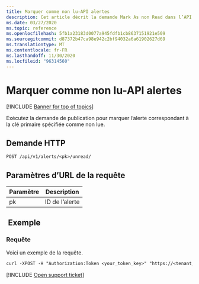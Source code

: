 ```yaml
---
title: Marquer comme non lu-API alertes
description: Cet article décrit la demande Mark As non Read dans l’API des alertes de Cloud App Security.
ms.date: 03/27/2020
ms.topic: reference
ms.openlocfilehash: 5fb1a23183d0077a945fdfb1cb8637151921e509
ms.sourcegitcommit: d87372b47ca98e942c2bf94032a6a61902627d69
ms.translationtype: MT
ms.contentlocale: fr-FR
ms.lasthandoff: 11/30/2020
ms.locfileid: "96314560"
---
```

# <a name="mark-as-unread---alerts-api"></a>Marquer comme non lu-API alertes

[!INCLUDE [Banner for top of topics](includes/banner.md)]

Exécutez la demande de publication pour marquer l’alerte correspondant à la clé primaire spécifiée comme non lue.

## <a name="http-request"></a>Demande HTTP

```rest
POST /api/v1/alerts/<pk>/unread/
```

## <a name="request-url-parameters"></a>Paramètres d’URL de la requête

| Paramètre | Description |
| --- | --- |
| pk | ID de l’alerte |

## <a name="example"></a> Exemple

### <a name="request"></a>Requête

Voici un exemple de la requête.

```rest
curl -XPOST -H "Authorization:Token <your_token_key>" "https://<tenant_id>.<tenant_region>.contoso.com/api/v1/alerts/<pk>/unread/"
```

[!INCLUDE [Open support ticket](includes/support.md)]
